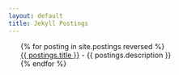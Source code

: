 ```yaml
---
layout: default
title: Jekyll Postings
---
```


<link rel="stylesheet" href="index.css" />

<ul>
  {% for posting in site.postings reversed %}
    <article>
      <a href="{{ postings.url }}">{{ postings.title }}</a>
      - {{ postings.description }}
    </article>
  {% endfor %}
</ul>

